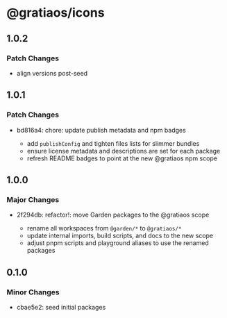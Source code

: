 # @gratiaos/icons

## 1.0.2

### Patch Changes

- align versions post-seed

## 1.0.1

### Patch Changes

- bd816a4: chore: update publish metadata and npm badges

  - add `publishConfig` and tighten files lists for slimmer bundles
  - ensure license metadata and descriptions are set for each package
  - refresh README badges to point at the new @gratiaos npm scope

## 1.0.0

### Major Changes

- 2f294db: refactor!: move Garden packages to the @gratiaos scope

  - rename all workspaces from `@garden/*` to `@gratiaos/*`
  - update internal imports, build scripts, and docs to the new scope
  - adjust pnpm scripts and playground aliases to use the renamed packages

## 0.1.0

### Minor Changes

- cbae5e2: seed initial packages
